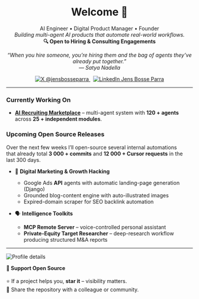 <!--  ███████╗██████╗  █████╗ ███████╗     Jens Bosse Parra -->
<!--  ██╔════╝██╔══██╗██╔══██╗██╔════╝     AI Engineer • Digital Product Manager -->
<!--  █████╗  ██████╔╝███████║███████╗     github.com/jensbosseparra -->
<!--  ██╔══╝  ██╔══██╗██╔══██║╚════██║                                      -->
<!--  ███████╗██║  ██║██║  ██║███████║      Last update: 2025-06-22          -->

<h1 align="center">Welcome 👋</h1>

<div align="center">

AI Engineer • Digital Product Manager • Founder  
<em>Building multi-agent AI products that automate real-world workflows.</em>  
<strong>🔍 Open to Hiring & Consulting Engagements</strong>

</div>

<p align="center">
  <em>“When you hire someone, you’re hiring them and the bag of agents they’ve already put together.”<br>
  — Satya Nadella</em>
</p>

<p align="center">
  <a href="https://x.com/jensbosseparra">
    <img src="https://img.shields.io/badge/X-@jensbosseparra-1DA1F2?logo=x&logoColor=white" alt="X @jensbosseparra">
  </a>
  &nbsp;
  <a href="https://www.linkedin.com/in/jensbosseparra/">
    <img src="https://img.shields.io/badge/LinkedIn-Jens%20Bosse%20Parra-0A66C2?logo=linkedin&logoColor=white" alt="LinkedIn Jens Bosse Parra">
  </a>
</p>

---

### Currently Working On
* **[AI Recruiting Marketplace](https://github.com/jensbosseparra/multi-agent-expert-sourcing)** – multi-agent system with **120 + agents** across **25 + independent modules**.

### Upcoming Open Source Releases
Over the next few weeks I’ll open-source several internal automations  
that already total **3 000 + commits** and **12 000 + Cursor requests** in the last 300 days.

* 🚀 **Digital Marketing & Growth Hacking**  
  * Google Ads **API** agents with automatic landing-page generation (Django)  
  * Grounded blog-content engine with auto-illustrated images  
  * Expired-domain scraper for SEO backlink automation  

* 🗣 **Intelligence Toolkits**  
  * **MCP Remote Server** – voice-controlled personal assistant  
  * **Private-Equity Target Researcher** – deep-research workflow producing structured M&A reports  

---

![Profile details](https://github-profile-summary-cards.vercel.app/api/cards/profile-details?username=jensbosseparra&theme=github_dark)

<strong>🌟 Support Open Source</strong><br><br>
⭐ If a project helps you, **star it** – visibility matters.<br>
📣 Share the repository with a colleague or community.<br>

